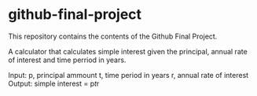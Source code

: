 # github-final-project
This repository contains the contents of the Github Final Project.

A calculator that calculates simple interest given the principal, annual rate of interest and time perriod in years.

Input:
p, principal ammount
t, time period in years
r, annual rate of interest
Output:
simple interest = p*t*r

